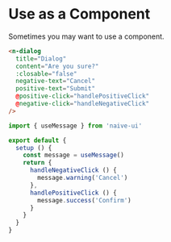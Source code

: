 # Use as a Component

Sometimes you may want to use a component.

```html
<n-dialog
  title="Dialog"
  content="Are you sure?"
  :closable="false"
  negative-text="Cancel"
  positive-text="Submit"
  @positive-click="handlePositiveClick"
  @negative-click="handleNegativeClick"
/>
```

```js
import { useMessage } from 'naive-ui'

export default {
  setup () {
    const message = useMessage()
    return {
      handleNegativeClick () {
        message.warning('Cancel')
      },
      handlePositiveClick () {
        message.success('Confirm')
      }
    }
  }
}
```
